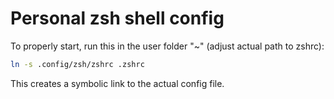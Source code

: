 # Personal zsh shell config

To properly start, run this in the user folder "~" (adjust actual path to zshrc):

```bash
ln -s .config/zsh/zshrc .zshrc
```

This creates a symbolic link to the actual config file.
